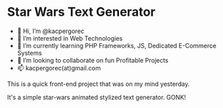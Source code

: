 # Star Wars Text Generator

- 👋 Hi, I’m @kacpergorec
- 👀 I’m interested in Web Technologies
- 🌱 I’m currently learning PHP Frameworks, JS, Dedicated E-Commerce Systems
- 💞️ I’m looking to collaborate on fun Profitable Projects
- 📫 kacpergorec(at)gmail.com


This is a quick front-end project that was on my mind yesterday.

It's a simple star-wars animated stylized text generator. GONK!
